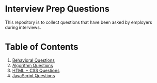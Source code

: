 # Interview Prep Questions 
This repository is to collect questions that have been asked by employers during interviews. 

# Table of Contents 
1. [Behavioral Questions](./behavorial.md)
2. [Algorithm Questions]() 
3. [HTML + CSS Questions]()
4. [JavaScript Questions]()
